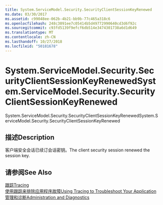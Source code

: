 ```yaml
---
title: System.ServiceModel.Security.SecurityClientSessionKeyRenewed
ms.date: 03/30/2017
ms.assetid: c99048ee-062b-4b21-bb9b-77c465a318c6
ms.openlocfilehash: 248c3091ee7c05414b5d49772990640cd3d6f92c
ms.sourcegitcommit: c93fd5139f9efcf6db514e3474301738a6d1d649
ms.translationtype: MT
ms.contentlocale: zh-CN
ms.lasthandoff: 10/27/2018
ms.locfileid: "50181678"
---
```

# <a name="systemservicemodelsecuritysecurityclientsessionkeyrenewed"></a><span data-ttu-id="d4414-102">System.ServiceModel.Security.SecurityClientSessionKeyRenewed</span><span class="sxs-lookup"><span data-stu-id="d4414-102">System.ServiceModel.Security.SecurityClientSessionKeyRenewed</span></span>
<span data-ttu-id="d4414-103">System.ServiceModel.Security.SecurityClientSessionKeyRenewed</span><span class="sxs-lookup"><span data-stu-id="d4414-103">System.ServiceModel.Security.SecurityClientSessionKeyRenewed</span></span>  
  
## <a name="description"></a><span data-ttu-id="d4414-104">描述</span><span class="sxs-lookup"><span data-stu-id="d4414-104">Description</span></span>  
 <span data-ttu-id="d4414-105">客户端安全会话已续订会话密钥。</span><span class="sxs-lookup"><span data-stu-id="d4414-105">The client security session renewed the session key.</span></span>  
  
## <a name="see-also"></a><span data-ttu-id="d4414-106">请参阅</span><span class="sxs-lookup"><span data-stu-id="d4414-106">See Also</span></span>  
 [<span data-ttu-id="d4414-107">跟踪</span><span class="sxs-lookup"><span data-stu-id="d4414-107">Tracing</span></span>](../../../../../docs/framework/wcf/diagnostics/tracing/index.md)  
 [<span data-ttu-id="d4414-108">使用跟踪来排除应用程序故障</span><span class="sxs-lookup"><span data-stu-id="d4414-108">Using Tracing to Troubleshoot Your Application</span></span>](../../../../../docs/framework/wcf/diagnostics/tracing/using-tracing-to-troubleshoot-your-application.md)  
 [<span data-ttu-id="d4414-109">管理和诊断</span><span class="sxs-lookup"><span data-stu-id="d4414-109">Administration and Diagnostics</span></span>](../../../../../docs/framework/wcf/diagnostics/index.md)
